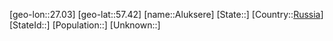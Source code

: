 ﻿---
location: [57.42,27.03]
type: City
tags:
- geo/City


SpocWebEntityId: 28791
isDeleted: false
confidential: public

---
[geo-lon::27.03]
[geo-lat::57.42]
[name::Aluksere]
[State::]
[Country::[Russia](geo/Continent/Europe/Russia.md)]
[StateId::]
[Population::]
[Unknown::]

